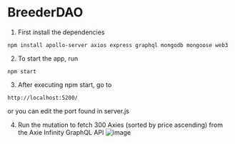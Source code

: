 # BreederDAO

1. First install the dependencies
 ```
npm install apollo-server axios express graphql mongodb mongoose web3
```

2. To start the app, run
```
npm start
```

3. After executing npm start, go to 
```
http://localhost:5200/
```
or you can edit the port found in server.js

4. Run the mutation to fetch 300 Axies (sorted by price ascending) from the Axie Infinity GraphQL API
![image](https://github.com/Trianglebucks/BreederDAO/assets/65164451/aaaad419-e4ae-4084-9481-8c4f9cb97ecb)


